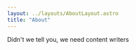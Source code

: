 ```yaml
---
layout: ../layouts/AboutLayout.astro
title: "About"
---
```


Didn't we tell you, we need content writers
